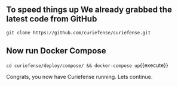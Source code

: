 ## To speed things up We already grabbed the latest code from GitHub

`git clone https://github.com/curiefense/curiefense.git`

## Now run Docker Compose
`cd curiefense/deploy/compose/ && docker-compose up`{{execute}}

Congrats, you now have Curiefense running. Lets continue.